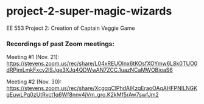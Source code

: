 # project-2-super-magic-wizards
EE 553 Project 2: Creation of Captain Veggie Game

### Recordings of past Zoom meetings:

Meeting #1 (Nov. 21): https://stevens.zoom.us/rec/share/L04xREUOInx6tKOsfXOYmw6L8k0TUO0dRPjmLmkFxcv2lSJge3XJq4QDWwAN7ZCC.1uazNCaMWOBjoaS6

Meeting #2 (Nov. 30): https://stevens.zoom.us/rec/share/XcgqqClPhdAIKzqEraoOAqAHFPNILNGKqEuwLPq0zUtRvct1q6Wf8nnv4jVm_gro.K2kMf5rAw7swfJm2

